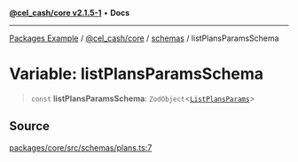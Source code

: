 [**@cel_cash/core v2.1.5-1**](../../README.md) • **Docs**

***

[Packages Example](../../../../README.md) / [@cel\_cash/core](../../README.md) / [schemas](../README.md) / listPlansParamsSchema

# Variable: listPlansParamsSchema

> `const` **listPlansParamsSchema**: `ZodObject`\<[`ListPlansParams`](../../index/type-aliases/ListPlansParams.md)\>

## Source

[packages/core/src/schemas/plans.ts:7](https://github.com/Pyxlab/celcash/blob/a34e89ae69c9dcb41ba66226cb05c8c8b83b7cf4/packages/core/src/schemas/plans.ts#L7)
